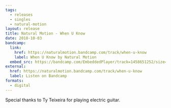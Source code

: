 ```yaml
---
tags:
  - releases
  - singles
  - natural-motion
layout: release
title: Natural Motion - When U Know
date: 2018-10-03
bandcamp:
  link:
    href: https://naturalmotion.bandcamp.com/track/when-u-know
    label: When U Know by Natural Motion
  embed_src: https://bandcamp.com/EmbeddedPlayer/track=1458651252/size=large/bgcol=ffffff/linkcol=0687f5/tracklist=false/artwork=small/transparent=true/
external:
  href: https://naturalmotion.bandcamp.com/track/when-u-know
  label: Listen on Bandcamp
formats:
  - digital
---
```


Special thanks to Ty Teixeira for playing electric guitar.
